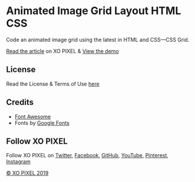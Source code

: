 # Animated Image Grid Layout HTML CSS
Code an animated image grid using the latest in HTML and CSS—CSS Grid.

[Read the article](https://xopixel.com/animated-image-grid-layout-html-css) on XO PIXEL
& [View the demo](https://xopixel.com/demo/animated-image-grid-layout-html-css)

## License 
Read the License & Terms of Use [here](https://xopixel.com/terms-of-use/)

## Credits
- [Font Awesome](https://fontawesome.com/)
- Fonts by [Google Fonts](https://fonts.google.com/)

## Follow XO PIXEL
Follow XO PIXEL on [Twitter](https://twitter.com/xopixell), [Facebook](https://www.facebook.com/xopixell), [GitHub](https://github.com/xopixel), [YouTube](https://www.youtube.com/user/xopixell), [Pinterest](https://www.pinterest.com/xopixel/), [Instagram](https://www.instagram.com/xopixell/)

[© XO PIXEL 2019](https://www.xopixel.com)

